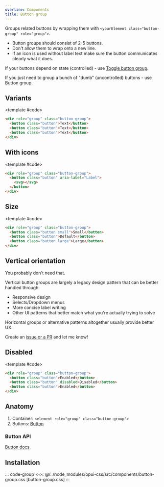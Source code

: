 ```yaml
---
overline: Components
title: Button group
---
```


<script setup>
import Example from "../.vitepress/theme/app/components/Example.vue";
import Baseline from "../.vitepress/theme/app/components/Baseline.vue";
import Alert from "../.vitepress/theme/app/components/Alert.vue";
import Accordion from "../.vitepress/theme/app/components/Accordion.vue";
</script>

<style>
.example.column {
	justify-items: center;
}
</style>

Groups related buttons by wrapping them with `<yourElement class="button-group" role="group">`.

- Button groups should consist of 2-5 buttons.
- Don't allow them to wrap onto a new line.
- If an icon is used without label text make sure the button communicates clearly what it does.

<div class="not-rich-text">
<Accordion variant="tonal" style="margin-block-start: var(--size-3)">
<template #summary>Button group or Toggle button group?</template>
<p>If your buttons depend on state (controlled) - use <a href="/components/toggle-button-group" class="link">Toggle button group</a>.</p>
<p>If you just need to group a bunch of "dumb" (uncontrolled) buttons - use Button group.</p>
</Accordion>
</div>

## Variants

<Example column centered>
<template #example>

<div role="group" class="button-group">
  <button class="button">Text</button>
  <button class="button">Text</button>
  <button class="button">Text</button>
</div>

<div role="group" class="button-group">
  <button class="button outlined">Outlined</button>
  <button class="button outlined">Outlined</button>
  <button class="button outlined">Outlined</button>
</div>

<div role="group" class="button-group">
  <button class="button tonal">Tonal</button>
  <button class="button tonal">Tonal</button>
  <button class="button tonal">Tonal</button>
</div>

<div role="group" class="button-group">
  <button class="button filled">Filled</button>
  <button class="button filled">Filled</button>
  <button class="button filled">Filled</button>
</div>

</template>

<template #code>

```html
<div role="group" class="button-group">
  <button class="button">Text</button>
  <button class="button">Text</button>
  <button class="button">Text</button>
</div>
```

</template>
</Example>

## With icons

<Example column centered>
<template #example>

<div role="group" class="button-group">
  <button class="button outlined" aria-label="Label">
  <svg
      xmlns="http://www.w3.org/2000/svg"
      width="32"
      height="32"
      viewBox="0 0 32 32"
    >
      <path
        fill="currentColor"
        d="M29.907 5.14a1.25 1.25 0 0 1-.047 1.767l-19 18a1.25 1.25 0 0 1-1.775-.055l-6.75-7.25a1.25 1.25 0 0 1 1.83-1.704l5.89 6.327L28.14 5.093a1.25 1.25 0 0 1 1.767.047"
      />
    </svg></button>
  <button class="button outlined" aria-label="Label">
  <svg xmlns="http://www.w3.org/2000/svg" width="32" height="32" viewBox="0 0 32 32"><path fill="currentColor" d="M11.499 10.803A4.505 4.505 0 0 1 16 6.5a4.5 4.5 0 0 1 4.5 4.5c0 1.276-.298 2.02-.676 2.565c-.368.53-.836.925-1.471 1.459l-.286.241c-.745.632-1.614 1.42-2.268 2.628c-.659 1.217-1.049 2.76-1.049 4.857a1.25 1.25 0 0 0 2.5 0c0-1.778.328-2.892.748-3.667c.424-.783.993-1.324 1.685-1.91l.259-.217c.616-.515 1.363-1.139 1.937-1.966C22.579 13.98 23 12.724 23 11a7 7 0 0 0-7-7a7.005 7.005 0 0 0-6.999 6.695a1.25 1.25 0 1 0 2.498.108M16 29a1.5 1.5 0 1 0 0-3a1.5 1.5 0 0 0 0 3"/></svg></button>
  <button class="button outlined" aria-label="Label"> <svg xmlns="http://www.w3.org/2000/svg" width="32" height="32" viewBox="0 0 32 32"><path fill="currentColor" d="M26.29 4.293a1 1 0 1 1 1.414 1.414L17.413 16l10.291 10.29a1 1 0 1 1-1.414 1.414L16 17.413L5.707 27.704a1 1 0 0 1-1.414-1.414L14.585 16L4.293 5.707a1 1 0 0 1 1.414-1.414L16 14.584z"/></svg></button>
</div>

<div role="group" class="button-group">
  <button class="button outlined" aria-label="Label"> <svg
      xmlns="http://www.w3.org/2000/svg"
      width="32"
      height="32"
      viewBox="0 0 32 32"
    >
      <path
        fill="currentColor"
        d="M29.907 5.14a1.25 1.25 0 0 1-.047 1.767l-19 18a1.25 1.25 0 0 1-1.775-.055l-6.75-7.25a1.25 1.25 0 0 1 1.83-1.704l5.89 6.327L28.14 5.093a1.25 1.25 0 0 1 1.767.047"
      />
    </svg> OK</button>
  <button class="button outlined" aria-label="Label">
  <svg xmlns="http://www.w3.org/2000/svg" width="32" height="32" viewBox="0 0 32 32"><path fill="currentColor" d="M11.499 10.803A4.505 4.505 0 0 1 16 6.5a4.5 4.5 0 0 1 4.5 4.5c0 1.276-.298 2.02-.676 2.565c-.368.53-.836.925-1.471 1.459l-.286.241c-.745.632-1.614 1.42-2.268 2.628c-.659 1.217-1.049 2.76-1.049 4.857a1.25 1.25 0 0 0 2.5 0c0-1.778.328-2.892.748-3.667c.424-.783.993-1.324 1.685-1.91l.259-.217c.616-.515 1.363-1.139 1.937-1.966C22.579 13.98 23 12.724 23 11a7 7 0 0 0-7-7a7.005 7.005 0 0 0-6.999 6.695a1.25 1.25 0 1 0 2.498.108M16 29a1.5 1.5 0 1 0 0-3a1.5 1.5 0 0 0 0 3"/></svg>Maybe</button>
  <button class="button outlined" aria-label="Label"> <svg xmlns="http://www.w3.org/2000/svg" width="32" height="32" viewBox="0 0 32 32"><path fill="currentColor" d="M26.29 4.293a1 1 0 1 1 1.414 1.414L17.413 16l10.291 10.29a1 1 0 1 1-1.414 1.414L16 17.413L5.707 27.704a1 1 0 0 1-1.414-1.414L14.585 16L4.293 5.707a1 1 0 0 1 1.414-1.414L16 14.584z"/></svg>No</button>
</div>

</template>

<template #code>

```html
<div role="group" class="button-group">
  <button class="button" aria-label="Label">
    <svg></svg>
  </button>
</div>
```

</template>
</Example>

## Size

<Example column centered>
<template #example>

<div role="group" class="button-group">
  <button class="button small outlined">Small</button>
  <button class="button small outlined">Small</button>
  <button class="button small outlined">Small</button>
</div>

<div role="group" class="button-group">
  <button class="button outlined">Default</button>
  <button class="button outlined">Default</button>
  <button class="button outlined">Default</button>
</div>

<div role="group" class="button-group">
  <button class="button large outlined">Large</button>
  <button class="button large outlined">Large</button>
  <button class="button large outlined">Large</button>
</div>

</template>

<template #code>

```html
<div role="group" class="button-group">
  <button class="button small">Small</button>
  <button class="button">Default</button>
  <button class="button large">Large</button>
</div>
```

</template>
</Example>

## Vertical orientation

You probably don't need that.

Vertical button groups are largely a legacy design pattern that can be better handled through:

- Responsive design
- Selects/Dropdown menus
- More concise label writing
- Other UI patterns that better match what you're actually trying to solve

Horizontal groups or alternative patterns altogether usually provide better UX.

<div class="not-rich-text">
<Alert title="Am I wrong?">

Create an [issue or a PR](https://github.com/felix-bohlin/ui) and let me know!
</Alert>

</div>

## Disabled

<Example column centered gapL>
<template #example>

<div role="group" class="button-group">
  <button class="button filled">Enabled</button>
  <button class="button filled" disabled>Disabled</button>
  <button class="button filled">Enabled</button>
</div>
</template>

<template #code>

```html
<div role="group" class="button-group">
  <button class="button">Enabled</button>
  <button class="button" disabled>Disabled</button>
  <button class="button">Enabled</button>
</div>
```

</template>
</Example>

## Anatomy

1. Container: `<element role="group" class="button-group">`
2. Buttons: [Button](/components/button)

<style>
	.anatomy {
    outline: var(--_anatomy-border-gray);
    outline-offset: 4px;

		* {
			outline: var(--_anatomy-border-red);
      outline-offset: -5px;
		}
	}

</style>

<Example row>
<template #example>
<div role="group" class="button-group anatomy">
  <button class="button">Button</button>
  <button class="button">Button</button>
  <button class="button">Button</button>
</div>
</template>
</Example>

### Button API

[Button docs](/components/button).

<!--@include: ./button-api.md -->

## Installation

::: code-group
<<< @/../node_modules/opui-css/src/components/button-group.css [button-group.css]
:::
